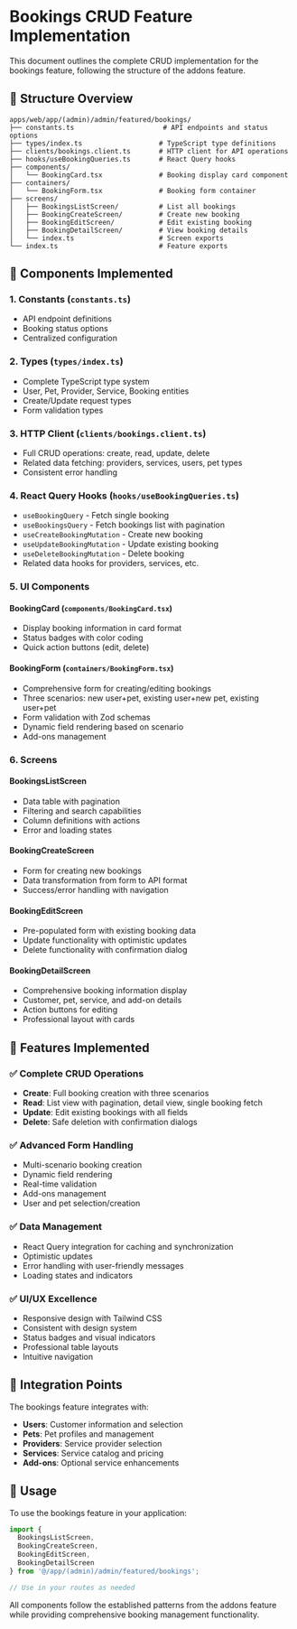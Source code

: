 # Bookings CRUD Feature Implementation

This document outlines the complete CRUD implementation for the bookings feature, following the structure of the addons feature.

## 📁 Structure Overview

```
apps/web/app/(admin)/admin/featured/bookings/
├── constants.ts                      # API endpoints and status options
├── types/index.ts                   # TypeScript type definitions
├── clients/bookings.client.ts       # HTTP client for API operations
├── hooks/useBookingQueries.ts       # React Query hooks
├── components/
│   └── BookingCard.tsx              # Booking display card component
├── containers/
│   └── BookingForm.tsx              # Booking form container
├── screens/
│   ├── BookingsListScreen/          # List all bookings
│   ├── BookingCreateScreen/         # Create new booking
│   ├── BookingEditScreen/           # Edit existing booking
│   ├── BookingDetailScreen/         # View booking details
│   └── index.ts                     # Screen exports
└── index.ts                         # Feature exports
```

## 🔧 Components Implemented

### 1. **Constants** (`constants.ts`)
- API endpoint definitions
- Booking status options
- Centralized configuration

### 2. **Types** (`types/index.ts`)
- Complete TypeScript type system
- User, Pet, Provider, Service, Booking entities
- Create/Update request types
- Form validation types

### 3. **HTTP Client** (`clients/bookings.client.ts`)
- Full CRUD operations: create, read, update, delete
- Related data fetching: providers, services, users, pet types
- Consistent error handling

### 4. **React Query Hooks** (`hooks/useBookingQueries.ts`)
- `useBookingQuery` - Fetch single booking
- `useBookingsQuery` - Fetch bookings list with pagination
- `useCreateBookingMutation` - Create new booking
- `useUpdateBookingMutation` - Update existing booking
- `useDeleteBookingMutation` - Delete booking
- Related data hooks for providers, services, etc.

### 5. **UI Components**

#### BookingCard (`components/BookingCard.tsx`)
- Display booking information in card format
- Status badges with color coding
- Quick action buttons (edit, delete)

#### BookingForm (`containers/BookingForm.tsx`)
- Comprehensive form for creating/editing bookings
- Three scenarios: new user+pet, existing user+new pet, existing user+pet
- Form validation with Zod schemas
- Dynamic field rendering based on scenario
- Add-ons management

### 6. **Screens**

#### BookingsListScreen
- Data table with pagination
- Filtering and search capabilities
- Column definitions with actions
- Error and loading states

#### BookingCreateScreen
- Form for creating new bookings
- Data transformation from form to API format
- Success/error handling with navigation

#### BookingEditScreen
- Pre-populated form with existing booking data
- Update functionality with optimistic updates
- Delete functionality with confirmation dialog

#### BookingDetailScreen
- Comprehensive booking information display
- Customer, pet, service, and add-on details
- Action buttons for editing
- Professional layout with cards

## 🎯 Features Implemented

### ✅ Complete CRUD Operations
- **Create**: Full booking creation with three scenarios
- **Read**: List view with pagination, detail view, single booking fetch
- **Update**: Edit existing bookings with all fields
- **Delete**: Safe deletion with confirmation dialogs

### ✅ Advanced Form Handling
- Multi-scenario booking creation
- Dynamic field rendering
- Real-time validation
- Add-ons management
- User and pet selection/creation

### ✅ Data Management
- React Query integration for caching and synchronization
- Optimistic updates
- Error handling with user-friendly messages
- Loading states and indicators

### ✅ UI/UX Excellence
- Responsive design with Tailwind CSS
- Consistent with design system
- Status badges and visual indicators
- Professional table layouts
- Intuitive navigation

## 🔄 Integration Points

The bookings feature integrates with:
- **Users**: Customer information and selection
- **Pets**: Pet profiles and management
- **Providers**: Service provider selection
- **Services**: Service catalog and pricing
- **Add-ons**: Optional service enhancements

## 🚀 Usage

To use the bookings feature in your application:

```typescript
import { 
  BookingsListScreen,
  BookingCreateScreen,
  BookingEditScreen,
  BookingDetailScreen 
} from '@/app/(admin)/admin/featured/bookings';

// Use in your routes as needed
```

All components follow the established patterns from the addons feature while providing comprehensive booking management functionality.